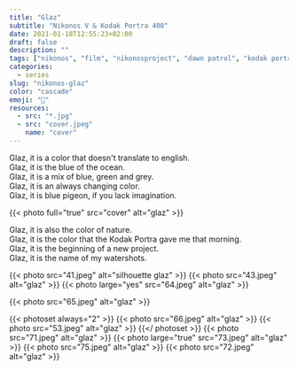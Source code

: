 ```yaml
---
title: "Glaz"
subtitle: "Nikonos V & Kodak Portra 400"
date: 2021-01-18T12:55:23+02:00
draft: false
description: ""
tags: ["nikonos", "film", "nikonosproject", "dawn patrol", "kodak portra"]
categories:
  - series
slug: "nikonos-glaz"
color: "cascade"
emoji: "🌊"
resources:
  - src: "*.jpg"
  - src: "cover.jpeg"
    name: "cover"
---
```



Glaz, it is a color that doesn't translate to english.  
Glaz, it is the blue of the ocean.  
Glaz, it is a mix of blue, green and grey.  
Glaz, it is an always changing color.  
Glaz, it is blue pigeon, if you lack imagination.  

{{< photo full="true" src="cover" alt="glaz" >}}

Glaz, it is also the color of nature.  
Glaz, it is the color that the Kodak Portra gave me that morning.  
Glaz, it is the beginning of a new project.  
Glaz, it is the name of my watershots.  

{{< photo src="41.jpeg" alt="silhouette glaz" >}}
{{< photo src="43.jpeg" alt="glaz" >}}
{{< photo large="yes" src="64.jpeg" alt="glaz" >}}

{{< photo src="65.jpeg" alt="glaz" >}}

{{< photoset always="2" >}}
{{< photo src="66.jpeg" alt="glaz" >}}
{{< photo src="53.jpeg" alt="glaz" >}}
{{</ photoset >}}
{{< photo src="71.jpeg" alt="glaz" >}}
{{< photo large="true" src="73.jpeg" alt="glaz" >}}
{{< photo src="75.jpeg" alt="glaz" >}}
{{< photo src="72.jpeg" alt="glaz" >}}
